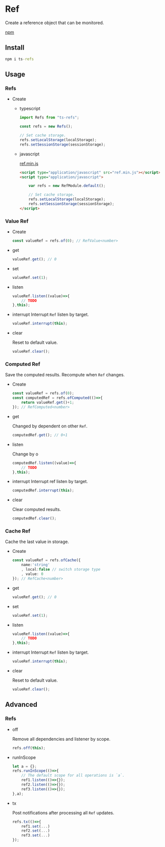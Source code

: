 # Ref

Create a reference object that can be monitored.

[npm](https://www.npmjs.com/package/ts-refs)

## Install

```cmd
npm i ts-refs
```



## Usage

### Refs

* Create

    * typescript

        ```typescript
        import Refs from "ts-refs";

        const refs = new Refs();

        // Set cache storage.
        refs.setLocalStorage(localStorage);
        refs.setSessionStorage(sessionStorage);
        ```
    * javascript

        [ref.min.js](lib/ref.min.js)

        ```html
        <script type="application/javascript" src="ref.min.js"></script>
        <script type="application/javascript">

            var refs = new RefModule.default();

            // Set cache storage.
            refs.setLocalStorage(localStorage);
            refs.setSessionStorage(sessionStorage);
        </script>
        ```

### Value Ref

* Create

    ```typescript
    const valueRef = refs.of(0); // RefValue<number>
    ```

* get

    ```typescript
    valueRef.get(); // 0
    ```
    
* set

    ```typescript
    valueRef.set(1);
    ```

* listen

    ```typescript
    valueRef.listen((value)=>{
        // TODO
    },this);
    ```

* interrupt
    Interrupt `Ref` listen by target.
    ```typescript
    valueRef.interrupt(this);
    ```

* clear

    Reset to default value.
    ```typescript
    valueRef.clear();
    ```

### Computed Ref

Save the computed results. Recompute when `Ref` changes.

* Create

    ```typescript
    const valueRef = refs.of(0); 
    const computedRef = refs.ofComputed(()=>{
        return valueRef.get()+1;
    }); // RefComputed<number>
    ```

* get
    
    Changed by dependent on other `Ref`.

    ```typescript
    computedRef.get(); // 0+1
    ```

* listen

    Change by o

    ```typescript
    computedRef.listen((value)=>{
        // TODO
    },this);
    ```

* interrupt
    Interrupt ref listen by target.
    ```typescript
    computedRef.interrupt(this);
    ```

* clear

    Clear computed results.
    ```typescript
    computedRef.clear();
    ```

### Cache Ref

Cache the last value in storage.

* Create

    ```typescript
    const valueRef = refs.ofCache({
        name:'string'
        , local:false // switch storage type
        , value: 0
    }); // RefCache<number>
    ```

* get

    ```typescript
    valueRef.get(); // 0
    ```
    
* set

    ```typescript
    valueRef.set(1);
    ```

* listen

    ```typescript
    valueRef.listen((value)=>{
        // TODO
    },this);
    ```

* interrupt
    Interrupt `Ref` listen by target.
    ```typescript
    valueRef.interrupt(this);
    ```

* clear

    Reset to default value.
    ```typescript
    valueRef.clear();
    ```

## Advanced


### Refs

* off

    Remove all dependencies and listener by scope.

    ```typescript
    refs.off(this);
    ```

* runInScope

    ```typescript
    let a = {};
    refs.runInScope(()=>{
        // The default scope for all operations is `a`.
        ref1.listen(()=>{});
        ref2.listen(()=>{});
        ref3.listen(()=>{});
    },a);
    ```
* tx

    Post notifications after processing all `Ref` updates.

    ```typescript
    refs.tx(()=>{
        ref1.set(...)
        ref2.set(...)
        ref3.set(...)
    });
    ```
